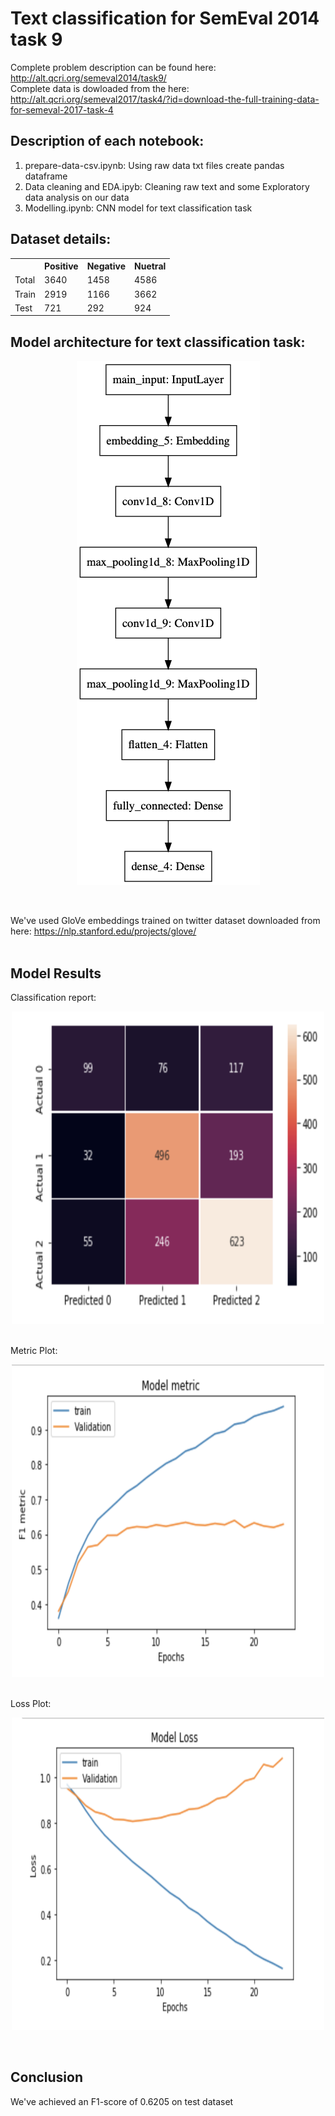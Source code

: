 # Text classification for SemEval 2014 task 9

Complete problem description can be found here: http://alt.qcri.org/semeval2014/task9/ <br>
Complete data is dowloaded from the here: http://alt.qcri.org/semeval2017/task4/?id=download-the-full-training-data-for-semeval-2017-task-4

## Description of each notebook:
1. prepare-data-csv.ipynb: Using raw data txt files create pandas dataframe
2. Data cleaning and EDA.ipyb: Cleaning raw text and some Exploratory data analysis on our data
3. Modelling.ipynb: CNN model for text classification task

## Dataset details:

<table>
  <tr>
    <th></th>
    <th>Positive</th>
    <th>Negative</th>
    <th>Nuetral</th>
  </tr>
  <tr>
    <td>Total</td>
    <td>3640</td>
    <td>1458</td>
    <td>4586</td>		
  </tr>
  <tr>
    <td>Train</td>
    <td>2919</td>
    <td>1166</td>
    <td>3662</td>		
  </tr>
  <tr>
    <td>Test</td>
    <td>721</td>
    <td>292</td>
    <td>924</td>		
  </tr>
</table> 

## Model architecture for text classification task: <br>

<p align="center">
  <img src="https://github.com/NamanJain2050/semeval-2014-task-9/blob/master/images/model_01.png" alt="model_01"/>
</p>

<br>

We've used GloVe embeddings trained on twitter dataset downloaded from here: https://nlp.stanford.edu/projects/glove/
<br>
<br>

## Model Results

Classification report: <br>
<p align="center">
  <img width="500" height="500" src="https://github.com/NamanJain2050/semeval-2014-task-9/blob/master/images/classification_report.png" alt="class_report"/>
</p>
<br>
Metric Plot: <br>
<p align="center">
  <img width="500" height="500" src="https://github.com/NamanJain2050/semeval-2014-task-9/blob/master/images/f1_score.png" alt="class_report"/>
</p>
<br>
Loss Plot: <br>
<p align="center">
  <img width="500" height="500" src="https://github.com/NamanJain2050/semeval-2014-task-9/blob/master/images/loss.png" alt="class_report"/>
</p>
<br>

## Conclusion

We've achieved an F1-score of 0.6205 on test dataset